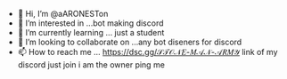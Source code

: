 - 👋 Hi, I’m @aARONESTon
- 👀 I’m interested in ...bot making discord
- 🌱 I’m currently learning ... just a student
- 💞️ I’m looking to collaborate on ...any bot diseners for discord
- 📫 How to reach me ... https://dsc.gg/𝒮𝒯𝒪𝒩𝐸-𝑀𝒜𝒩-𝒜𝑅𝑀𝒴 link of my discord just join i am the owner ping me

<!---
aARONESTon/aARONESTon is a ✨ special ✨ repository because its `README.md` (this file) appears on your GitHub profile.
You can click the Preview link to take a look at your changes.
--->
